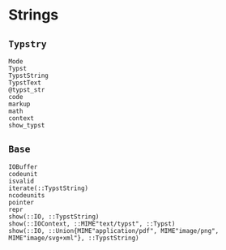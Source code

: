 
# Strings

## `Typstry`

```@docs
Mode
Typst
TypstString
TypstText
@typst_str
code
markup
math
context
show_typst
```

## `Base`

```@docs
IOBuffer
codeunit
isvalid
iterate(::TypstString)
ncodeunits
pointer
repr
show(::IO, ::TypstString)
show(::IOContext, ::MIME"text/typst", ::Typst)
show(::IO, ::Union{MIME"application/pdf", MIME"image/png", MIME"image/svg+xml"}, ::TypstString)
```
